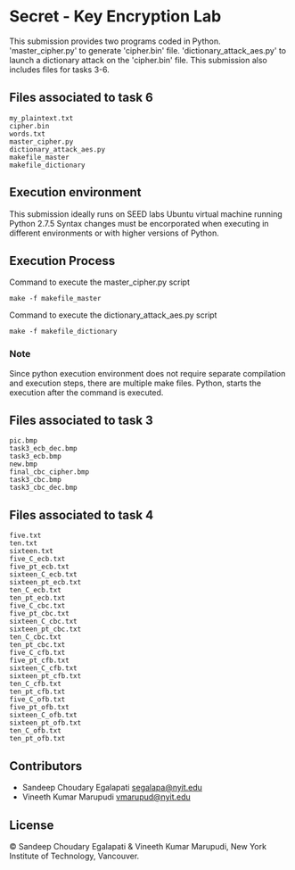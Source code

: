 # Secret - Key Encryption Lab
This submission provides two programs coded in Python.
'master_cipher.py' to generate 'cipher.bin' file.
'dictionary_attack_aes.py' to launch a dictionary attack on the 'cipher.bin' file.
This submission also includes files for tasks 3-6.

## Files associated to task 6
```
my_plaintext.txt
cipher.bin
words.txt
master_cipher.py
dictionary_attack_aes.py
makefile_master
makefile_dictionary
```
## Execution environment
This submission ideally runs on SEED labs Ubuntu virtual machine running Python 2.7.5
Syntax changes must be encorporated when executing in different environments or with higher versions of Python.

## Execution Process
Command to execute the master_cipher.py script
```
make -f makefile_master
```

Command to execute the dictionary_attack_aes.py script
```
make -f makefile_dictionary
```
### Note
Since python execution environment does not require separate compilation and execution steps, there are multiple make files. Python, starts the execution after the command is executed.

## Files associated to task 3
```
pic.bmp
task3_ecb_dec.bmp
task3_ecb.bmp
new.bmp
final_cbc_cipher.bmp
task3_cbc.bmp
task3_cbc_dec.bmp
```

## Files associated to task 4
```
five.txt
ten.txt
sixteen.txt
five_C_ecb.txt
five_pt_ecb.txt
sixteen_C_ecb.txt
sixteen_pt_ecb.txt
ten_C_ecb.txt
ten_pt_ecb.txt
five_C_cbc.txt
five_pt_cbc.txt
sixteen_C_cbc.txt
sixteen_pt_cbc.txt
ten_C_cbc.txt
ten_pt_cbc.txt
five_C_cfb.txt
five_pt_cfb.txt
sixteen_C_cfb.txt
sixteen_pt_cfb.txt
ten_C_cfb.txt
ten_pt_cfb.txt
five_C_ofb.txt
five_pt_ofb.txt
sixteen_C_ofb.txt
sixteen_pt_ofb.txt
ten_C_ofb.txt
ten_pt_ofb.txt
```

## Contributors
- Sandeep Choudary Egalapati <segalapa@nyit.edu>
- Vineeth Kumar Marupudi <vmarupud@nyit.edu>

## License
© Sandeep Choudary Egalapati & Vineeth Kumar Marupudi, New York Institute of Technology, Vancouver.
